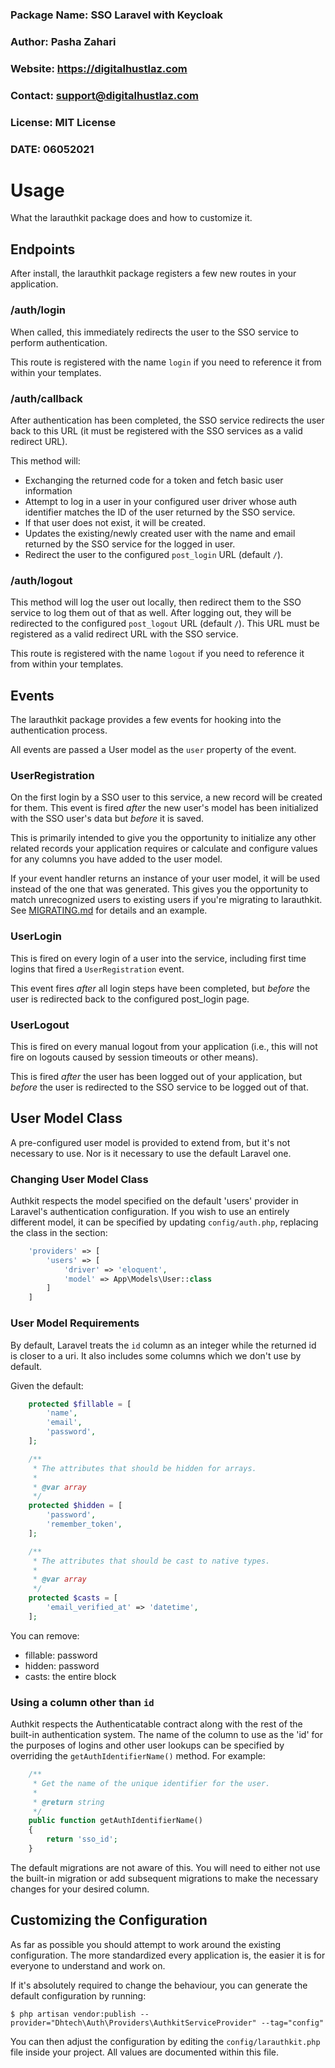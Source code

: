 
### Package Name: SSO Laravel with Keycloak 
### Author: Pasha Zahari
### Website: https://digitalhustlaz.com
### Contact: support@digitalhustlaz.com
### License: MIT License
### DATE: 06052021

# Usage

What the larauthkit package does and how to customize it.


## Endpoints

After install, the larauthkit package registers a few new routes in your
application.

### /auth/login

When called, this immediately redirects the user to the SSO service to perform
authentication.

This route is registered with the name `login` if you need to reference it from
within your templates.

### /auth/callback

After authentication has been completed, the SSO service redirects the user back
to this URL (it must be registered with the SSO services as a valid redirect URL).

This method will:

* Exchanging the returned code for a token and fetch basic user information
* Attempt to log in a user in your configured user driver whose auth identifier
  matches the ID of the user returned by the SSO service.
* If that user does not exist, it will be created.
* Updates the existing/newly created user with the name and email returned by
  the SSO service for the logged in user.
* Redirect the user to the configured `post_login` URL (default `/`).

### /auth/logout

This method will log the user out locally, then redirect them to the SSO service
to log them out of that as well. After logging out, they will be redirected to
the configured `post_logout` URL (default `/`). This URL must be registered as
a valid redirect URL with the SSO service.

This route is registered with the name `logout` if you need to reference it from
within your templates.


## Events

The larauthkit package provides a few events for hooking into the authentication
process.

All events are passed a User model as the `user` property of the event.

### UserRegistration

On the first login by a SSO user to this service, a new record will be created
for them. This event is fired _after_ the new user's model has been initialized
with the SSO user's data but _before_ it is saved.

This is primarily intended to give you the opportunity to initialize any other
related records your application requires or calculate and configure values for
any columns you have added to the user model.

If your event handler returns an instance of your user model, it will be used
instead of the one that was generated. This gives you the opportunity to match
unrecognized users to existing users if you're migrating to larauthkit. See
[MIGRATING.md](MIGRATING.md) for details and an example.

### UserLogin

This is fired on every login of a user into the service, including first time
logins that fired a `UserRegistration` event. 

This event fires _after_ all login steps have been completed, but _before_ the
user is redirected back to the configured post_login page.

### UserLogout

This is fired on every manual logout from your application (i.e., this will not
fire on logouts caused by session timeouts or other means).

This is fired _after_ the user has been logged out of your application, but
_before_ the user is redirected to the SSO service to be logged out of that.


## User Model Class

A pre-configured user model is provided to extend from, but it's not necessary
to use. Nor is it necessary to use the default Laravel one.

### Changing User Model Class

Authkit respects the model specified on the default 'users' provider in Laravel's
authentication configuration. If you wish to use an entirely different model, it
can be specified by updating `config/auth.php`, replacing the class in the section:

```php
	'providers' => [
		'users' => [
			'driver' => 'eloquent',
			'model' => App\Models\User::class
		]
	]
```

### User Model Requirements

By default, Laravel treats the `id` column as an integer while the returned id
is closer to a uri. It also includes some columns which we don't use by default.

Given the default:

```php
	protected $fillable = [
		'name',
		'email',
		'password',
	];

	/**
	 * The attributes that should be hidden for arrays.
	 *
	 * @var array
	 */
	protected $hidden = [
		'password',
		'remember_token',
	];

	/**
	 * The attributes that should be cast to native types.
	 *
	 * @var array
	 */
	protected $casts = [
		'email_verified_at' => 'datetime',
	];
```

You can remove:

* fillable: password
* hidden: password
* casts: the entire block

### Using a column other than `id`

Authkit respects the Authenticatable contract along with the rest of the built-in
authentication system. The name of the column to use as the 'id' for the purposes
of logins and other user lookups can be specified by overriding the
`getAuthIdentifierName()` method. For example:

```php
	/**
	 * Get the name of the unique identifier for the user.
	 *
	 * @return string
	 */
	public function getAuthIdentifierName()
	{
		return 'sso_id';
	}
```

The default migrations are not aware of this. You will need to either not use
the built-in migration or add subsequent migrations to make the necessary changes
for your desired column.


## Customizing the Configuration

As far as possible you should attempt to work around the existing configuration.
The more standardized every application is, the easier it is for everyone to
understand and work on.

If it's absolutely required to change the behaviour, you can generate the default
configuration by running:

```
$ php artisan vendor:publish --provider="Dhtech\Auth\Providers\AuthkitServiceProvider" --tag="config"
```

You can then adjust the configuration by editing the `config/larauthkit.php` file
inside your project. All values are documented within this file.

